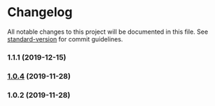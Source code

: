 # Changelog

All notable changes to this project will be documented in this file. See [standard-version](https://github.com/conventional-changelog/standard-version) for commit guidelines.

### 1.1.1 (2019-12-15)



### [1.0.4](https://github.com/harryy2510/window-popup/compare/v1.0.2...v1.0.4) (2019-11-28)



### 1.0.2 (2019-11-28)
